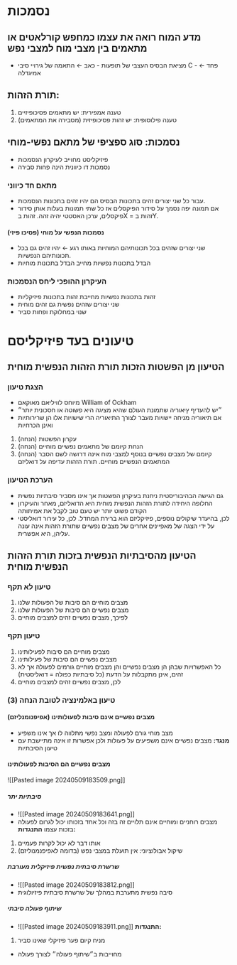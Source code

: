 # נסמכות
## מדע המוח רואה את עצמו כמחפש קורלאטים או מתאמים בין מצבי מוח למצבי נפש
- מציאת הבסיס העצבי של תופעות
		- כאב ← התאמה של גירויי סיבי C
		- פחד ← אמיגדלה
## תורת הזהות:
1. טענה אמפירית: יש מתאמים פסיכופיזיים
2. טענה פילוסופית: יש זהות פסיכופיזית (מסבירה את המתאמים)
## נסמכות: סוג ספציפי של מתאם נפשי-מוחי
- פיזיקליסט מחוייב לעיקרון הנסמכות
- נסמכות דו כיוונית הינה פחות סבירה
### מתאם חד כיווני
- עבור כל שני יצורים זהים בתכונות הבסיס הם יהיו זהים בתכונות הנסמכות.
- אם תמונה יפה נסמך על סידור הפיקסלים אז כל שתי תמונות בעלות אותן סידור פיקסלים, ערכן האסטטי יהיה זהה. זהות בX = זהות בY.
#### נסמכות הנפשי על מוחי (פסיכו פיזי)
- שני יצורים שזהים בכל תכונותיהם המוחיות באותו רגע ← יהיו זהים גם בכל תכונותיהם הנפשיות.
- הבדל בתכונות נפשיות מחייב הבדל בתכונות מוחיות
### העיקרון ההופכי ליחס הנסמכות
- זהות בתכונות נפשיות מחייבת זהות בתכונות פיזיקליות
- שני יצורים שזהים נפשית גם זהים מוחית
- שנוי במחלוקת ופחות סביר
# טיעונים בעד פיזיקליסם
## הטיעון מן הפשטות הזכות תורת הזהות הנפשית מוחית
### הצגת טיעון
- מיוחס לוויליאם מאוקאם William of Ockham
- ״יש להעדיף ץיאוריה שתמונת העולם שהיא מציגה היא פשוטה או חסכונית יותר״
- אם תיאוריה מניחה יישויות מעבר לצורך התיאוריה הרי שישויות אלו הן שרירותיות ואינן הכרחיות
1. (הנחה) עקרון הפשטות
2. (הנחה) הנחת קיומם של מתאמים נפשיים מוחיים
3. (הנחה) קיומם של מצבים נפשיים בנוסף למצבי מוח אינה דרושה לשם הסבר המתאמים הנפשיים מוחיים.
תורת הזהות עדיפה על דואליזם
### הערכת הטיעון
- גם הגישה הבהיבוריסטית ניחנת בעיקרון הפשטות אך אינו מסביר סיבתיות נפשית
- החלופה היחידה לתורת הזהות הנפשית מוחית היא הדואליזם, מאחר והעיקרון הקודם פשוט יותר יש טעם טוב לקבל את אמיתותה
- לכן, בהיעדר שיקולים נוספים, פיזיקליזם הוא ברירת המחדל. לכן, כל עירור דואליסטי על ידי הצגה של מאפיינים אחרים של מצבים נפשיים שתורת הזהות אינה עונה עליהן, היא אפשרית.
## הטיעון מהסיבתיות הנפשית בזכות תורת הזהות הנפשית מוחית
### טיעון לא תקף
1. מצבים מוחיים הם סיבות של הפעולות שלנו
2. מצבים נפשיים הם סיבות של הפעולות שלנו
3. לפיכך, מצבים נפשיים זהים למצבים מוחיים
### טיעון תקף
1. מצבים מוחיים הם סיבות לפעילותינו
2. מצבים נפשיים הם סיבות של פעילותינו
3. כל האפשרויות שבהן הן מצבים נפשיים והן מצבים מוחיים גורמים לפעולה אך לא זהים, אינן מתקבלות על הדעת (כל סיבתיות כפולה = דואליסטית)
4. לכן, מצבים נפשיים זהים למצבים מוחיים
### טיעון באלמינציה לטובת הנחה (3)
#### מצבים נפשיים אינם סיבות לפעולותינו (אפיפנומנליזם)
- מצב מוחי גורם לפעולה ומצב נפשי מתלווה לו אך אינו משפיע
- **מנגד:** מצבים נפשיים אינם משפיעים על פעולות ולכן אפשרות זו אינה מתיישבת עם טיעון הסיבתיות
#### מצבים נפשיים הם הסיבות לפעולותינו
![[Pasted image 20240509183509.png]]
##### סיבתיות יתר
- ![[Pasted image 20240509183641.png]]
- מצבים רוחניים ומוחיים אינם תלויים זה בזה וכל אחד בזכותו יכול לגרום לפעולה בזכות עצמו
**התנגדות:**
1. אותו דבר לא יכול לקרות פעמיים
2. שיקול אבולוציוני: אין תועלת במצבי נפש (בדומה לאפיפנמנוליזם)
##### שרשרת סיבתית נפשית פיזיקלית מעורבת
- ![[Pasted image 20240509183812.png]]
- סיבה נפשית מתערבת במהלך של שרשרת סיבתית פיזיולוגית
##### שיתוף פעולה סיבתי
- ![[Pasted image 20240509183911.png]]
**התנגדות:**
1. מניח קיום פער פיזיקלי שאינו סביר
- מחוייבות ב״שיתוף פעולה״ לצורך פעולה